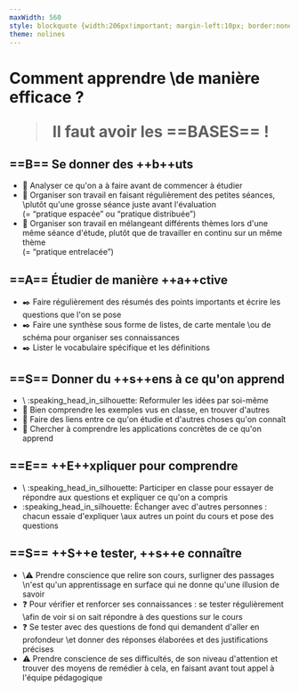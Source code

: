 ```yaml
---
maxWidth: 560
style: blockquote {width:206px!important; margin-left:10px; border:none!important} mark {padding:3px 5px; border-radius:5px; margin-left:3px}
theme: nolines
---
```


# Comment apprendre \\de manière efficace ?<blockquote>Il faut avoir les ==BASES== !</blocquote>

## ==B== Se donner des ++b++uts
- :mag_right:  Analyser ce qu'on a à faire avant de commencer à étudier
- :calendar:  Organiser son travail en faisant régulièrement des petites séances,  \\plutôt  qu'une grosse séance juste avant l'évaluation <aside>(= “pratique espacée” ou “pratique distribuée”)</aside>
- :calendar:  Organiser son travail en mélangeant différents thèmes lors d'une même séance d'étude, plutôt que de travailler en continu sur un même thème <aside>(= “pratique entrelacée”)

## ==A== Étudier de manière ++a++ctive
- :black_nib:  Faire régulièrement des résumés des points importants et écrire les questions que l'on se pose
- :black_nib:  Faire une synthèse sous forme de listes,  de carte mentale \\ou de schéma pour organiser ses connaissances
- :black_nib:  Lister le vocabulaire spécifique et les définitions

## ==S== Donner du ++s++ens à ce qu'on apprend
- \\ :speaking_head_in_silhouette:  Reformuler les idées par soi-même
- :mag_right:  Bien comprendre les exemples vus en classe, en trouver d'autres
- :mag_right:  Faire des liens entre ce qu'on étudie et d'autres choses qu'on connaît
- :mag_right:  Chercher à comprendre les applications concrètes de ce qu'on apprend

## ==E== ++E++xpliquer pour comprendre
- \\ :speaking_head_in_silhouette:  Participer en classe pour essayer de répondre aux questions et expliquer ce qu'on a compris
- :speaking_head_in_silhouette:  Échanger avec d'autres personnes : chacun essaie d'expliquer \\aux autres un point du cours et pose des questions

## ==S== ++S++e tester,  ++s++e connaître
- \\:warning: Prendre conscience que relire son cours, surligner des passages \\n'est qu'un apprentissage en surface qui ne donne qu'une illusion de savoir
- :question: Pour vérifier et renforcer ses connaissances : se tester régulièrement \\afin de voir si on sait répondre à des questions sur le cours
- :question: Se tester avec des questions de fond qui demandent d'aller en profondeur \\et donner des réponses élaborées et des justifications précises
- :warning: Prendre conscience de ses difficultés, de son niveau d'attention et trouver des moyens de remédier à cela, en faisant avant tout appel à l'équipe pédagogique